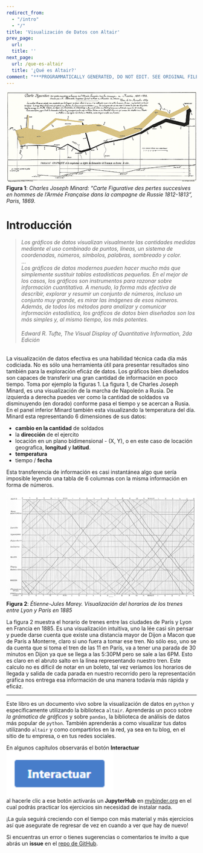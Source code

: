 ```yaml
---
redirect_from:
  - "/intro"
  - "/"
title: 'Visualización de Datos con Altair'
prev_page:
  url: 
  title: ''
next_page:
  url: /que-es-altair
  title: '¿Qué es Altair?'
comment: "***PROGRAMMATICALLY GENERATED, DO NOT EDIT. SEE ORIGINAL FILES IN /content***"
---
```

![Marcha de Napoleón](images/napoleon.gif)
<br>**Figura 1**: _Charles Joseph Minard: “Carte Figurative des pertes succesives en hommes de l’Armée Française dans la campagne de Russie 1812-1813”, Paris, 1869._
# Introducción

>_Los gráficos de datos visualizan visualmente las cantidades medidas mediante el uso combinado de puntos, líneas, un sistema de coordenadas, números, símbolos, palabras, sombreado y color._<br>...<br>
_Los gráficos de datos modernos pueden hacer mucho más que simplemente sustituir tablas estadísticas pequeñas. En el mejor de los casos, los gráficos son instrumentos para razonar sobre información cuantitativa. A menudo, la forma más efectiva de describir, explorar y resumir un conjunto de números, incluso un conjunto muy grande, es mirar las imágenes de esos números. Además, de todos los métodos para analizar y comunicar información estadística, los gráficos de datos bien diseñados son los más simples y, al mismo tiempo, los más potentes._ <br>
> ###### Edward R. Tufte, *The Visual Display of Quantitative Information*, 2da Edición


La visualización de datos efectiva es una habilidad técnica cada día más codiciada. No es sólo una herramienta útil para presentar resultados sino también para la exploración eficáz de datos. 
Los gráficos bien diseñados son capaces de transferir una gran cantidad de información en poco tiempo. Toma por ejemplo la figuras 1. La figura 1, de Charles Joseph Minard, es una visualización de la marcha de Napoleón a Rusia. De izquierda a derecha puedes ver como la cantidad de soldados va disminuyendo (en dorado) conforme pasa el tiempo y se acercan a Rusia. En el panel inferior Minard también esta visualizando la temperatura del día. Minard esta representando 6 dimensiones de sus datos:
* **cambio en la cantidad** de soldados
* la **dirección** de el ejercito
* locación en un plano bidimensional - (X, Y), o en este caso de locación geografica, **longitud** y **latitud**.
* **temperatura**
* tiempo / **fecha**

Esta transferencia de información es casi instantánea algo que sería imposible leyendo una tabla de 6 columnas con la misma información en forma de números.

![paris](images/paris.jpeg)
<br>**Figura 2**: _Étienne-Jules Marey. Visualización del horarios de los trenes entre Lyon y París en 1885_

La figura 2 muestra el horario de trenes entre las ciudades de París y Lyon en Francia en 1885. Es una visualización intuitiva, uno la lée casi sin pensar y puede darse cuenta que existe una distancia mayor de Dijon a Macon que de París a Monterre, claro si uno fuera a tomar ese tren. No sólo eso, uno se da cuenta que si toma el tren de las 11 en París, va a tener una parada de 30 minutos en Dijon ya que se llega a las 5:30PM pero se sale a las 6PM. Esto es claro en el abruto salto en la línea representando nuestro tren. Este calculo no es díficil de notar en un boleto, tal vez veríamos los horarios de llegada y salida de cada parada en nuestro recorrido pero la representación gráfica nos entrega esa información de una manera todavía más rápida y eficáz.

*** 

Este libro es un documento vivo sobre la visualización de datos en `python` y específicamente utilizando la biblioteca `altair`. Aprenderás un poco sobre _la grámatica de gráficos_ y sobre `pandas`, la biblioteca de análisis de datos más popular de `python`. También aprenderás a como visualizar tus datos utilizando `altair` y como compartirlos en la red, ya sea en tu blog, en el sitio de tu empresa, o en tus redes sociales. 

En algunos capítulos observarás el botón __Interactuar__<br>
<img src="images/interactuar.png" alt="Interactuar" height="120">
<br> al hacerle clic a ese botón activarás un __JupyterHub__ en [mybinder.org](https://mybinder.org) en el cual podrás practicar los ejercicios sin necesidad de instalar nada. 

¡La guía seguirá creciendo con el tiempo con más material y más ejercicios así que asegurate de regresar de vez en cuando a ver que hay de nuevo!

Si encuentras un error o tienes sugerencias o comentarios te invito a que abrás un __issue__ en el [repo de GitHub](https://github.com/cimarron-io/guia-altair/issues).